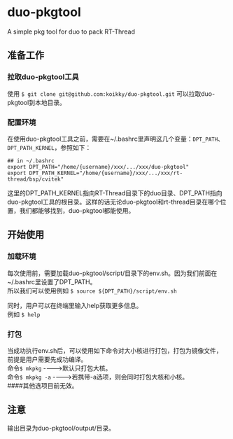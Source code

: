 # duo-pkgtool
A simple pkg tool for duo to pack RT-Thread                 

## 准备工作
### 拉取duo-pkgtool工具
使用 ``` $ git clone git@github.com:koikky/duo-pkgtool.git ``` 可以拉取duo-pkgtool到本地目录。                  

### 配置环境
在使用duo-pkgtool工具之前，需要在~/.bashrc里声明这几个变量：```DPT_PATH```、```DPT_PATH_KERNEL```，参照如下：                  
```shell
## in ~/.bashrc
export DPT_PATH="/home/{username}/xxx/.../xxx/duo-pkgtool"
export DPT_PATH_KERNEL="/home/{username}/xxx/.../xxx/rt-thread/bsp/cvitek"
```
这里的DPT_PATH_KERNEL指向RT-Thread目录下的duo目录、DPT_PATH指向duo-pkgtool工具的根目录。这样的话无论duo-pkgtool和rt-thread目录在哪个位置，我们都能够找到，duo-pkgtool都能使用。              

## 开始使用
### 加载环境
每次使用前，需要加载duo-pkgtool/script/目录下的env.sh。因为我们前面在~/.bashrc里设置了DPT_PATH。                   
所以我们可以使用例如 ``` $ source ${DPT_PATH}/script/env.sh ```                              

同时，用户可以在终端里输入help获取更多信息。                                      
例如 ``` $ help ```                        

### 打包
当成功执行env.sh后，可以使用如下命令对大小核进行打包，打包为镜像文件，前提是用户需要先成功编译。                        
命令``` $ mkpkg ``` ---->默认只打包大核。                 
命令``` $ mkpkg -a ``` ---->若携带-a选项，则会同时打包大核和小核。                
####其他选项目前无效。             

## 注意
输出目录为duo-pkgtool/output/目录。      
